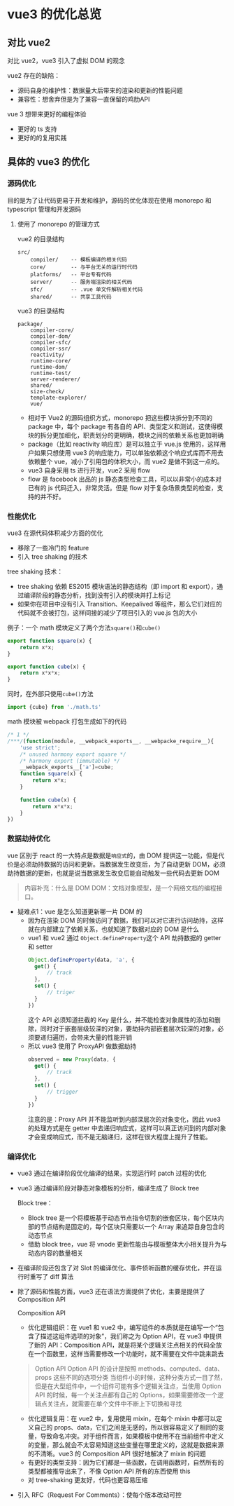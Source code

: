 # vue3 的优化总览

## 对比 vue2

对比 vue2，vue3 引入了虚拟 DOM 的观念

vue2 存在的缺陷：

- 源码自身的维护性：数据量大后带来的渲染和更新的性能问题
- 兼容性：想舍弃但是为了兼容一直保留的鸡肋API

vue 3 想带来更好的编程体验

- 更好的 ts 支持
- 更好的的复用实践

## 具体的 vue3 的优化

### 源码优化

目的是为了让代码更易于开发和维护，源码的优化体现在使用 monorepo 和 typescript 管理和开发源码

1. 使用了 monorepo 的管理方式

    vue2 的目录结构
    
    ```text
    src/
        compiler/    -- 模板编译的相关代码
        core/        -- 与平台无关的运行时代码
        platforms/   -- 平台专有代码
        server/      -- 服务端渲染的相关代码
        sfc/         -- .vue 单文件解析相关代码
        shared/      -- 共享工具代码
    ```

    vue3 的目录结构
    ```text
    package/
        compiler-core/
        compiler-dom/
        compiler-sfc/
        compiler-ssr/
        reactivity/
        runtime-core/
        runtime-dom/
        runtime-test/
        server-renderer/
        shared/
        size-check/
        template-explorer/
        vue/
    ```

   - 相对于 Vue2 的源码组织方式，monorepo 把这些模块拆分到不同的 package 中，每个 package 有各自的 API、类型定义和测试，这使得模块的拆分更加细化，职责划分的更明确，模块之间的依赖关系也更加明确
   - package（比如 reactivity 响应库）是可以独立于 vue.js 使用的，这样用户如果只想使用 vue3 的响应能力，可以单独依赖这个响应式库而不用去依赖整个 vue，减小了引用包的体积大小，而 vue2 是做不到这一点的。
   - vue3 自身采用 ts 进行开发，vue2 采用 flow
   - flow 是 facebook 出品的 js 静态类型检查工具，可以以非常小的成本对已有的 js 代码迁入，非常灵活。但是 flow 对于复杂场景类型的检查，支持的并不好。

### 性能优化

vue3 在源代码体积减少方面的优化

- 移除了一些冷门的 feature
- 引入 tree shaking 的技术

tree shaking 技术：
   - tree shaking 依赖 ES2015 模块语法的静态结构（即 import 和 export），通过编译阶段的静态分析，找到没有引入的模块并打上标记
   - 如果你在项目中没有引入 Transition、Keepalived 等组件，那么它们对应的代码就不会被打包，这样间接的减少了项目引入的 vue.js 包的大小

例子：一个 math 模块定义了两个方法`square()`和`cube()`

```ts
export function square(x) {
    return x*x;
}

export function cube(x) {
    return x*x*x;
}
```

同时，在外部只使用`cube()`方法

```ts
import {cube} from './math.ts'
```

math 模块被 webpack 打包生成如下的代码

```js
/* 1 */
/***/(function(module, __webpack_exports__, __webpacke_require__){
    'use strict';
    /* unused harmony export square */
    /* harmony export (immutable) */
    __webpack_exports__['a']=cube;
    function square(x) {
        return x*x;
    }
    
    function cube(x) {
        return x*x*x;
    }
})
```

### 数据劫持优化

vue 区别于 react 的一大特点是数据是`响应式`的，由 DOM 提供这一功能，但是代价是必须劫持数据的访问和更新。当数据发生改变后，为了自动更新 DOM，必须劫持数据的更新，也就是说当数据发生改变后能自动触发一些代码去更新 DOM

> 内容补充：什么是 DOM
> DOM：文档对象模型，是一个网络文档的编程接口。

- 疑难点1：vue 是怎么知道更新哪一片 DOM 的
  - 因为在渲染 DOM 的时候访问了数据，我们可以对它进行访问劫持，这样就在内部建立了依赖关系，也就知道了数据对应的 DOM 是什么
  - vue1 和 vue2 通过 `Object.defineProperty`这个 API 劫持数据的 getter 和 setter
      ```js
      Object.defineProperty(data, 'a', {
        get() {
            // track
        },
        set() {
            // triger
        }
      })
      ```
    这个 API 必须知道拦截的 Key 是什么，并不能检查对象属性的添加和删除，同时对于嵌套层级较深的对象，要劫持内部嵌套层次较深的对象，必须要递归遍历，会带来大量的性能开销
  - 所以 vue3 使用了 ProxyAPI 做数据劫持
      ```js
      observed = new Proxy(data, {
        get() {
            // track
        },
        set() {
            // trigger
        }
      })
      ```
    注意的是：Proxy API 并不能监听到内部深层次的对象变化，因此 vue3 的处理方式是在 getter 中去递归响应式，这样可以真正访问到的内部对象才会变成响应式，而不是无脑递归，这样在很大程度上提升了性能。

### 编译优化

- vue3 通过在编译阶段优化编译的结果，实现运行时 patch 过程的优化
- vue3 通过编译阶段对静态对象模板的分析，编译生成了 Block tree

   Block tree：
   - Block tree 是一个将模板基于动态节点指令切割的嵌套区块，每个区块内部的节点结构是固定的，每个区块只需要以一个 Array 来追踪自身包含的动态节点
   - 借助 block tree，vue 将 vnode 更新性能由与模板整体大小相关提升为与动态内容的数量相关

- 在编译阶段还包含了对 Slot 的编译优化、事件侦听函数的缓存优化，并在运行时重写了 diff 算法
- 除了源码和性能方面，vue3 还在语法方面提供了优化，主要是提供了 Composition API

   Composition API
  - 优化逻辑组织：在 vue1 和 vue2 中，编写组件的本质就是在编写一个“包含了描述这组件选项的对象”，我们称之为 Option API，在 vue3 中提供了新的 API：Composition API，就是将某个逻辑关注点相关的代码全放在一个函数里，这样当需要修改一个功能时，就不需要在文件中跳来跳去
  > Option API
  > Option API 的设计是按照 methods、computed、data、props 这些不同的选项分类
  > 当组件小的时候，这种分类方式一目了然，但是在大型组件中，一个组件可能有多个逻辑关注点，当使用 Option API 的时候，每一个关注点都有自己的 Options，如果需要修改一个逻辑点关注点，就需要在单个文件中不断上下切换和寻找
   - 优化逻辑复用：在 vue2 中，复用使用 mixin，在每个 mixin 中都可以定义自己的 props、data，它们之间是无感的，所以很容易定义了相同的变量，导致命名冲突。对于组件而言，如果模板中使用不在当前组件中定义的变量，那么就会不太容易知道这些变量在哪里定义的，这就是数据来源的不清晰。vue3 的 Composition API 很好地解决了 mixin 的问题
  - 有更好的类型支持：因为它们都是一些函数，在调用函数时，自然所有的类型都被推导出来了，不像 Option API 所有的东西使用 this
  - 对 tree-shaking 更友好，代码也更容易压缩

- 引入 RFC（Request For Comments）：使每个版本改动可控
